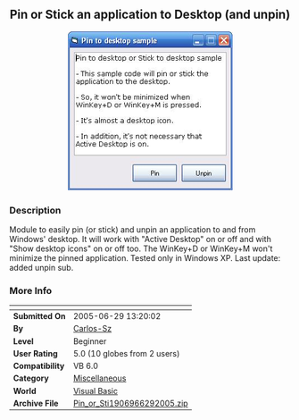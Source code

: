 ﻿<div align="center">

## Pin or Stick an application to Desktop \(and unpin\)

<img src="PIC20056291316506509.jpg">
</div>

### Description

Module to easily pin (or stick) and unpin an application to and from Windows' desktop. It will work with "Active Desktop" on or off and with "Show desktop icons" on or off too. The WinKey+D or WinKey+M won't minimize the pinned application. Tested only in Windows XP. Last update: added unpin sub.
 
### More Info
 


<span>             |<span>
---                |---
**Submitted On**   |2005-06-29 13:20:02
**By**             |[Carlos\-Sz](https://github.com/Planet-Source-Code/PSCIndex/blob/master/ByAuthor/carlos-sz.md)
**Level**          |Beginner
**User Rating**    |5.0 (10 globes from 2 users)
**Compatibility**  |VB 6\.0
**Category**       |[Miscellaneous](https://github.com/Planet-Source-Code/PSCIndex/blob/master/ByCategory/miscellaneous__1-1.md)
**World**          |[Visual Basic](https://github.com/Planet-Source-Code/PSCIndex/blob/master/ByWorld/visual-basic.md)
**Archive File**   |[Pin\_or\_Sti1906966292005\.zip](https://github.com/Planet-Source-Code/carlos-sz-pin-or-stick-an-application-to-desktop-and-unpin__1-61395/archive/master.zip)








